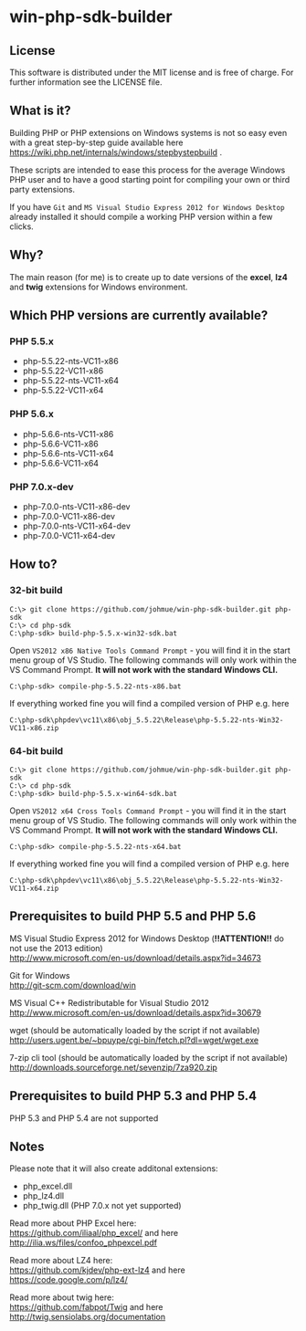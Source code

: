 # win-php-sdk-builder

## License

This software is distributed under the MIT license and is free of charge.
For further information see the LICENSE file.

## What is it?

Building PHP or PHP extensions on Windows systems is not so easy even with a great step-by-step
guide available here https://wiki.php.net/internals/windows/stepbystepbuild .

These scripts are intended to ease this process for the average Windows PHP user and to 
have a good starting point for compiling your own or third party extensions.

If you have ```Git``` and ```MS Visual Studio Express 2012 for Windows Desktop``` already installed it should
compile a working PHP version within a few clicks.

## Why?

The main reason (for me) is to create up to date versions of the **excel**, **lz4** and **twig** extensions for Windows environment.

## Which PHP versions are currently available?

### PHP 5.5.x
- php-5.5.22-nts-VC11-x86
- php-5.5.22-VC11-x86
- php-5.5.22-nts-VC11-x64
- php-5.5.22-VC11-x64

### PHP 5.6.x
- php-5.6.6-nts-VC11-x86
- php-5.6.6-VC11-x86
- php-5.6.6-nts-VC11-x64
- php-5.6.6-VC11-x64

### PHP 7.0.x-dev
- php-7.0.0-nts-VC11-x86-dev
- php-7.0.0-VC11-x86-dev
- php-7.0.0-nts-VC11-x64-dev
- php-7.0.0-VC11-x64-dev

## How to?

### 32-bit build

    C:\> git clone https://github.com/johmue/win-php-sdk-builder.git php-sdk
    C:\> cd php-sdk
    C:\php-sdk> build-php-5.5.x-win32-sdk.bat

Open ```VS2012 x86 Native Tools Command Prompt``` - you will find it in the start menu group of VS Studio.
The following commands will only work within the VS Command Prompt. **It will not work with the standard Windows CLI.**

    C:\php-sdk> compile-php-5.5.22-nts-x86.bat

If everything worked fine you will find a compiled version of PHP e.g. here

    C:\php-sdk\phpdev\vc11\x86\obj_5.5.22\Release\php-5.5.22-nts-Win32-VC11-x86.zip

### 64-bit build

    C:\> git clone https://github.com/johmue/win-php-sdk-builder.git php-sdk
    C:\> cd php-sdk
    C:\php-sdk> build-php-5.5.x-win64-sdk.bat

Open ```VS2012 x64 Cross Tools Command Prompt``` - you will find it in the start menu group of VS Studio.
The following commands will only work within the VS Command Prompt. **It will not work with the standard Windows CLI.**

    C:\php-sdk> compile-php-5.5.22-nts-x64.bat

If everything worked fine you will find a compiled version of PHP e.g. here

    C:\php-sdk\phpdev\vc11\x86\obj_5.5.22\Release\php-5.5.22-nts-Win32-VC11-x64.zip

## Prerequisites to build PHP 5.5 and PHP 5.6

MS Visual Studio Express 2012 for Windows Desktop (**!!ATTENTION!!** do not use the 2013 edition)  
http://www.microsoft.com/en-us/download/details.aspx?id=34673

Git for Windows  
http://git-scm.com/download/win

MS Visual C++ Redistributable for Visual Studio 2012  
http://www.microsoft.com/en-us/download/details.aspx?id=30679

wget (should be automatically loaded by the script if not available)  
http://users.ugent.be/~bpuype/cgi-bin/fetch.pl?dl=wget/wget.exe

7-zip cli tool (should be automatically loaded by the script if not available)  
http://downloads.sourceforge.net/sevenzip/7za920.zip

## Prerequisites to build PHP 5.3 and PHP 5.4

PHP 5.3 and PHP 5.4 are not supported

## Notes

Please note that it will also create additonal extensions:

- php_excel.dll
- php_lz4.dll
- php_twig.dll (PHP 7.0.x not yet supported)

Read more about PHP Excel here:  
https://github.com/iliaal/php_excel/ and here http://ilia.ws/files/confoo_phpexcel.pdf

Read more about LZ4 here:  
https://github.com/kjdev/php-ext-lz4 and here https://code.google.com/p/lz4/

Read more about twig here:  
https://github.com/fabpot/Twig and here http://twig.sensiolabs.org/documentation
